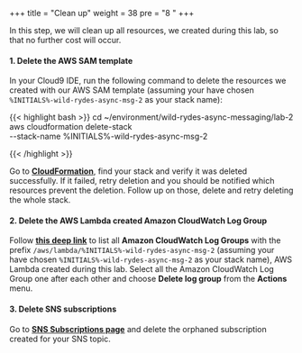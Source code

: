 +++
title = "Clean up"
weight = 38
pre = "8 "
+++

In this step, we will clean up all resources, we created during this lab, so that no further cost will occur.

#### 1. Delete the AWS SAM template

In your Cloud9 IDE, run the following command to delete the resources we created with our AWS SAM template (assuming your have chosen `%INITIALS%-wild-rydes-async-msg-2` as your stack name):

{{< highlight bash >}}
cd ~/environment/wild-rydes-async-messaging/lab-2
aws cloudformation delete-stack \
    --stack-name %INITIALS%-wild-rydes-async-msg-2

{{< /highlight >}}

Go to **[CloudFormation](https://console.aws.amazon.com/cloudformation/home?region=us-east-1#/stacks)**, find your stack and verify it was deleted successfully. If it failed, retry deletion and you should be notified which resources prevent the deletion. Follow up on those, delete and retry deleting the whole stack.

#### 2. Delete the AWS Lambda created Amazon CloudWatch Log Group

Follow **[this deep link](https://console.aws.amazon.com/cloudwatch/home?#logs:prefix=/aws/lambda/wild-rydes-async-msg-2)** to list all **Amazon CloudWatch Log Groups** with the prefix `/aws/lambda/%INITIALS%-wild-rydes-async-msg-2` (assuming your have chosen `%INITIALS%-wild-rydes-async-msg-2` as your stack name), AWS Lambda created during this lab. Select all the Amazon CloudWatch Log Group one after each other and choose **Delete log group** from the **Actions** menu.

#### 3. Delete SNS subscriptions

Go to **[SNS Subscriptions page](https://console.aws.amazon.com/sns/v3/home?region=us-east-1#/subscriptions)** and delete the orphaned subscription created for your SNS topic.